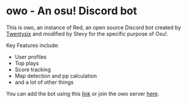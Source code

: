 # owo - An osu! Discord bot
This is owo, an instance of Red, an open source Discord bot created by [Twentysix](https://travis-ci.org/Twentysix26/Red-DiscordBot) and modified by Stevy for the specific purpose of Osu!.

Key Features include:
- User profiles
- Top plays
- Score tracking
- Map detection and pp calculation
- and a lot of other things

You can add the bot using this [link](https://discordapp.com/oauth2/authorize?client_id=289066747443675143&scope=bot) or join the owo server [here](https://discord.gg/aNKde73).
